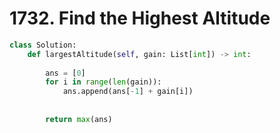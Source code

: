 # 1732. Find the Highest Altitude

```python
class Solution:
    def largestAltitude(self, gain: List[int]) -> int:
        
        ans = [0]
        for i in range(len(gain)):
            ans.append(ans[-1] + gain[i])
        
        
        return max(ans)
```

